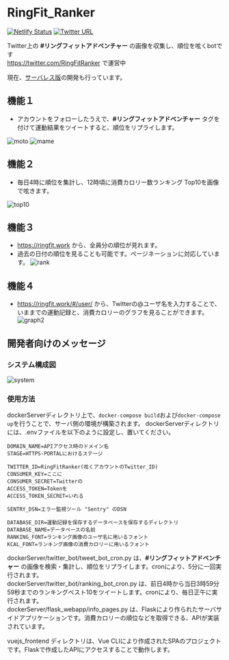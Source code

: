 # RingFit_Ranker
[![Netlify Status](https://api.netlify.com/api/v1/badges/2bd9f8b4-7b47-4709-a83a-e709afeff1f6/deploy-status)](https://app.netlify.com/sites/ringfit/deploys)
[![Twitter URL](https://img.shields.io/twitter/follow/RingFitRanker?style=social)](https://twitter.com/RingFitRanker)

Twitter上の <b>#リングフィットアドベンチャー</b> の画像を収集し、順位を呟くbotです<br>
https://twitter.com/RingFitRanker で運営中

現在、[サーバレス版](https://github.com/Nemurino-kai/RingFit_Ranker_Serverless)の開発も行っています。

## 機能１
- アカウントをフォローしたうえで、<b>#リングフィットアドベンチャー</b> タグを付けて運動結果をツイートすると、順位をリプライします。

![moto](https://user-images.githubusercontent.com/40136659/95277065-ddd0fc00-0887-11eb-9ece-bee6b76955fe.jpg)
![mame](https://user-images.githubusercontent.com/40136659/95277166-196bc600-0888-11eb-8666-43365546de63.jpg)

## 機能２
- 毎日4時に順位を集計し、12時頃に消費カロリー数ランキング Top10を画像で呟きます。

![top10](https://user-images.githubusercontent.com/40136659/84641755-78eb4200-af36-11ea-802d-18bb9300c749.png)

## 機能３
- https://ringfit.work から、全員分の順位が見れます。
- 過去の日付の順位を見ることも可能です。ページネーションに対応しています。
![rank](https://user-images.githubusercontent.com/40136659/103138235-d0ebd800-4713-11eb-8a1e-607b83daa477.png)

## 機能４
- https://ringfit.work/#/user/ から、Twitterの@ユーザ名を入力することで、いままでの運動記録と、消費カロリーのグラフを見ることができます。
![graph2](https://user-images.githubusercontent.com/40136659/95273961-7020d200-087f-11eb-87d0-e8b76e266791.png)

## 開発者向けのメッセージ
### システム構成図
![system](https://user-images.githubusercontent.com/40136659/129344466-e395d52e-2d30-4173-8d05-4153e3c654a7.png)

### 使用方法
dockerServerディレクトリ上で、`docker-compose build`および`docker-compose up`を行うことで、サーバ側の環境が構築されます。
dockerServerディレクトリには、.envファイルを以下のように設定し、置いてください。

```.env
DOMAIN_NAME=APIアクセス時のドメイン名
STAGE=HTTPS-PORTALにおけるステージ

TWITTER_ID=RingFitRanker(呟くアカウントのTwitter_ID)
CONSUMER_KEY=ここに
CONSUMER_SECRET=Twitterの
ACCESS_TOKEN=Tokenを
ACCESS_TOKEN_SECRET=いれる

SENTRY_DSN=エラー監視ツール "Sentry" のDSN

DATABASE_DIR=運動記録を保存するデータベースを保存するディレクトリ
DATABASE_NAME=データベースの名前
RANKING_FONT=ランキング画像のユーザ名に用いるフォント
KCAL_FONT=ランキング画像の消費カロリーに用いるフォント
```

dockerServer/twitter_bot/tweet_bot_cron.py は、<b>#リングフィットアドベンチャー</b> の画像を検索・集計し、順位をリプライします。cronにより、5分に一回実行されます。<br>
dockerServer/twitter_bot/ranking_bot_cron.py は、前日4時から当日3時59分59秒までのランキングベスト10をツイートします。cronにより、毎日正午に実行されます。<br>
dockerServer/flask_webapp/info_pages.py は、Flaskにより作られたサーバサイドアプリケーションです。消費カロリーの順位などを取得できる、APIが実装されています。

vuejs_frontend ディレクトリは、Vue CLIにより作成されたSPAのプロジェクトです。Flaskで作成したAPIにアクセスすることで動作します。
